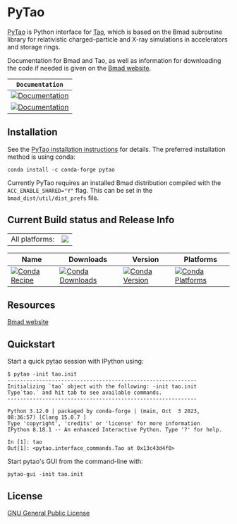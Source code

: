 # PyTao

[PyTao](<(https://bmad-sim.github.io/pytao/index.html)>) is Python interface for [Tao](https://www.classe.cornell.edu/bmad/tao.html), which is based on the Bmad subroutine library for relativistic charged–particle and X-ray simulations in accelerators and storage rings.

Documentation for Bmad and Tao, as well as information for downloading the code if needed is given on the [Bmad website](https://www.classe.cornell.edu/bmad).

| **`Documentation`**                                                                                                               |
| --------------------------------------------------------------------------------------------------------------------------------- |
| [![Documentation](https://img.shields.io/badge/pytao-examples-green.svg)](https://bmad-sim.github.io/pytao/examples/basic.html#)  |
| [![Documentation](https://img.shields.io/badge/api-reference-blue.svg)](https://bmad-sim.github.io/pytao/dev_docs/api/index.html) |

## Installation

See the [PyTao installation instructions](https://bmad-sim.github.io/pytao/user_docs/index.html) for details. The preferred installation method is using conda:

```
conda install -c conda-forge pytao
```

Currently PyTao requires an installed Bmad distribution compiled with the `ACC_ENABLE_SHARED="Y"` flag. This can be set in the `bmad_dist/util/dist_prefs` file.

## Current Build status and Release Info

<table><tr><td>All platforms:</td>
    <td>
      <a href="https://dev.azure.com/conda-forge/feedstock-builds/_build/latest?definitionId=12517&branchName=master">
        <img src="https://dev.azure.com/conda-forge/feedstock-builds/_apis/build/status/pytao-feedstock?branchName=master">
      </a>
    </td>
  </tr>
</table>

| Name                                                                                                           | Downloads                                                                                                           | Version                                                                                                           | Platforms                                                                                                           |
| -------------------------------------------------------------------------------------------------------------- | ------------------------------------------------------------------------------------------------------------------- | ----------------------------------------------------------------------------------------------------------------- | ------------------------------------------------------------------------------------------------------------------- |
| [![Conda Recipe](https://img.shields.io/badge/recipe-pytao-green.svg)](https://anaconda.org/conda-forge/pytao) | [![Conda Downloads](https://img.shields.io/conda/dn/conda-forge/pytao.svg)](https://anaconda.org/conda-forge/pytao) | [![Conda Version](https://img.shields.io/conda/vn/conda-forge/pytao.svg)](https://anaconda.org/conda-forge/pytao) | [![Conda Platforms](https://img.shields.io/conda/pn/conda-forge/pytao.svg)](https://anaconda.org/conda-forge/pytao) |

## Resources

[Bmad website](https://www.classe.cornell.edu/bmad)

## Quickstart

Start a quick pytao session with IPython using:

```
$ pytao -init tao.init
------------------------------------------------------------
Initializing `tao` object with the following: -init tao.init
Type`tao.` and hit tab to see available commands.
------------------------------------------------------------

Python 3.12.0 | packaged by conda-forge | (main, Oct  3 2023, 08:36:57) [Clang 15.0.7 ]
Type 'copyright', 'credits' or 'license' for more information
IPython 8.18.1 -- An enhanced Interactive Python. Type '?' for help.

In [1]: tao
Out[1]: <pytao.interface_commands.Tao at 0x13c43d4f0>
```

Start pytao's GUI from the command-line with:

```
pytao-gui -init tao.init
```

## License

[GNU General Public License](LICENSE)
